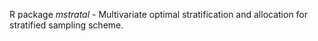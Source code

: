 R package *mstratal* - Multivariate optimal stratification and allocation for stratified sampling scheme.




